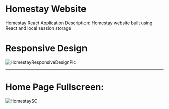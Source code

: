 # Homestay Website
Homestay React Application
Description: Homestay website built using React and local session storage

# Responsive Design
![HomestayResponsiveDesignPic](https://user-images.githubusercontent.com/79795938/181590148-b94faebf-ae5b-4dff-93e3-1b503d45bb5c.png)
--- ----  --- ----
# Home Page Fullscreen:
![HomestaySC](https://user-images.githubusercontent.com/79795938/181583389-a3df3960-c9f7-4177-a93d-b0497ed416b1.png)
